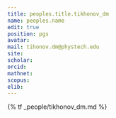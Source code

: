 ```yaml
---
title: peoples.title.tikhonov_dm
name: peoples.name
edit: true
position: pgs
avatar:
mail: tihonov.dm@phystech.edu
site:
scholar:
orcid:
mathnet:
scopus:
elib:
---
```


{% tf _people/tikhonov_dm.md %}
